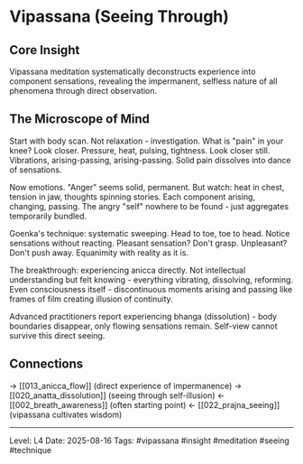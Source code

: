 # Vipassana (Seeing Through)

## Core Insight
Vipassana meditation systematically deconstructs experience into component sensations, revealing the impermanent, selfless nature of all phenomena through direct observation.

## The Microscope of Mind

Start with body scan. Not relaxation - investigation. What is "pain" in your knee? Look closer. Pressure, heat, pulsing, tightness. Look closer still. Vibrations, arising-passing, arising-passing. Solid pain dissolves into dance of sensations.

Now emotions. "Anger" seems solid, permanent. But watch: heat in chest, tension in jaw, thoughts spinning stories. Each component arising, changing, passing. The angry "self" nowhere to be found - just aggregates temporarily bundled.

Goenka's technique: systematic sweeping. Head to toe, toe to head. Notice sensations without reacting. Pleasant sensation? Don't grasp. Unpleasant? Don't push away. Equanimity with reality as it is.

The breakthrough: experiencing anicca directly. Not intellectual understanding but felt knowing - everything vibrating, dissolving, reforming. Even consciousness itself - discontinuous moments arising and passing like frames of film creating illusion of continuity.

Advanced practitioners report experiencing bhanga (dissolution) - body boundaries disappear, only flowing sensations remain. Self-view cannot survive this direct seeing.

## Connections
→ [[013_anicca_flow]] (direct experience of impermanence)
→ [[020_anatta_dissolution]] (seeing through self-illusion)
← [[002_breath_awareness]] (often starting point)
← [[022_prajna_seeing]] (vipassana cultivates wisdom)

---
Level: L4
Date: 2025-08-16
Tags: #vipassana #insight #meditation #seeing #technique